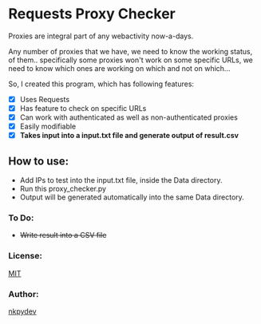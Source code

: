 # Requests Proxy Checker

Proxies are integral part of any webactivity now-a-days.

Any number of proxies that we have, we need to know the working status, of them.. specifically some proxies won't work on some specific URLs, we need to know which ones are working on which and not on which...

So, I created this program, which has following features:
- [x] Uses Requests
- [x] Has feature to check on specific URLs
- [x] Can work with authenticated as well as non-authenticated proxies
- [x] Easily modifiable
- [x] **Takes input into a input.txt file and generate output of result.csv**

## How to use:
- Add IPs to test into the input.txt file, inside the Data directory.
- Run this proxy_checker.py
- Output will be generated automatically into the same Data directory.

### To Do:
- ~~Write result into a CSV file~~

### License:
[MIT](https://github.com/nkpydev/Requests-Proxy-Checker/blob/master/LICENSE)

### Author:
[nkpydev](https://github.com/nkpydev)